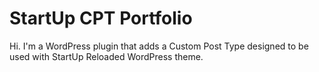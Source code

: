 StartUp CPT Portfolio
===

Hi. I'm a WordPress plugin that adds a Custom Post Type designed to be used with StartUp Reloaded WordPress theme.
